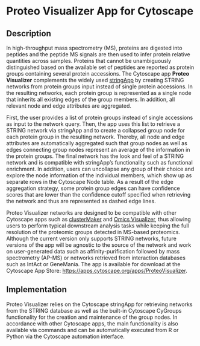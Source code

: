 # Proteo Visualizer App for Cytoscape

## Description

In high-throughput mass spectrometry (MS), proteins are digested into peptides and the peptide MS signals are then used to infer protein relative quantities across samples. Proteins that cannot be unambiguously distinguished based on the available set of peptides are reported as protein groups containing several protein accessions. The Cytoscape app **Proteo Visualizer** complements the widely used [stringApp](https://apps.cytoscape.org/apps/stringApp) by creating STRING networks from protein groups input instead of single protein accessions. In the resulting networks, each protein group is represented as a single node that inherits all existing edges of the group members. In addition, all relevant node and edge attributes are aggregated. 

First, the user provides a list of protein groups instead of single accessions as input to the network query. Then, the app uses this list to retrieve a STRING network via stringApp and to create a collapsed group node for each protein group in the resulting network. Thereby, all node and edge attributes are automatically aggregated such that group nodes as well as edges connecting group nodes represent an average of the information in the protein groups. The final network has the look and feel of a STRING network and is compatible with stringApp’s functionality such as functional enrichment. In addition, users can uncollapse any group of their choice and explore the node information of the individual members, which show up as separate rows in the Cytoscape Node table. As a result of the edge aggregation strategy, some protein group edges can have confidence scores that are lower than the confidence cutoff specified when retrieving the network and thus are represented as dashed edge lines. 

Proteo Visualizer networks are designed to be compatible with other Cytoscape apps such as [clusterMaker](https://apps.cytoscape.org/apps/clustermaker2) and [Omics Visualizer](https://apps.cytoscape.org/apps/OmicsVisualizer), thus allowing users to perform typical downstream analysis tasks while keeping the full resolution of the proteomic groups detected in MS-based proteomics. Although the current version only supports STRING networks, future versions of the app will be agnostic to the source of the network and work on user-generated data such as affinity-purification followed by mass spectrometry (AP-MS) or networks retrieved from interaction databases such as IntAct or GeneMania. The app is available for download at the Cytoscape App Store: https://apps.cytoscape.org/apps/ProteoVisualizer.

## Implementation

Proteo Visualizer relies on the Cytoscape stringApp for retrieving networks from the STRING database as well as the built-in Cytoscape CyGroups functionality for the creation and maintenance of the group nodes. In accordance with other Cytoscape apps, the main functionality is also available via commands and can be automatically executed from R or Python via the Cytoscape automation interface.
